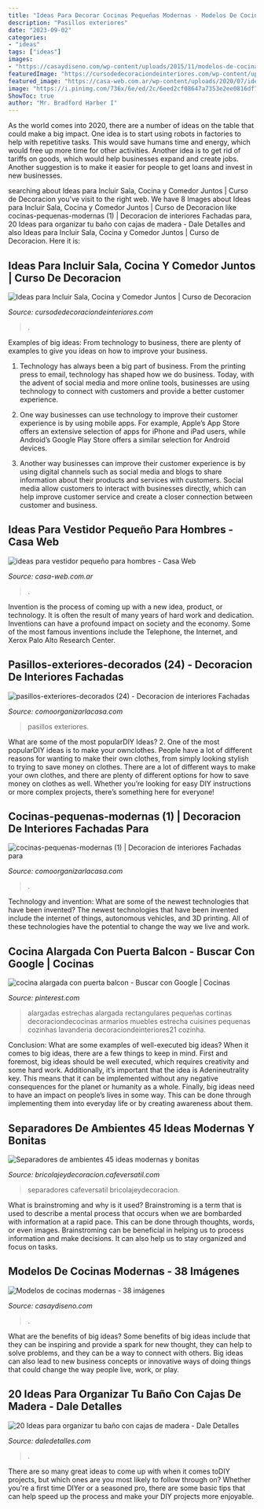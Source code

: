 ```yaml
---
title: "Ideas Para Decorar Cocinas Pequeñas Modernas - Modelos De Cocinas Modernas"
description: "Pasillos exteriores"
date: "2023-09-02"
categories:
- "ideas"
tags: ["ideas"]
images:
- "https://casaydiseno.com/wp-content/uploads/2015/11/modelos-de-cocinas-blancas.jpg"
featuredImage: "https://cursodedecoraciondeinteriores.com/wp-content/uploads/2017/10/Ideas-para-Incluir-Sala-Cocina-y-Comedor-Juntos-1.jpg"
featured_image: "https://casa-web.com.ar/wp-content/uploads/2020/07/ideas-para-vestidor-pequeño-para-hombres-450x600.jpg"
image: "https://i.pinimg.com/736x/6e/ed/2c/6eed2cf08647a7353e2ee0816df7231b.jpg"
ShowToc: true
author: "Mr. Bradford Harber I"
---
```



As the world comes into 2020, there are a number of ideas on the table that could make a big impact. One idea is to start using robots in factories to help with repetitive tasks. This would save humans time and energy, which would free up more time for other activities. Another idea is to get rid of tariffs on goods, which would help businesses expand and create jobs. Another suggestion is to make it easier for people to get loans and invest in new businesses.

	

		
searching about Ideas para Incluir Sala, Cocina y Comedor Juntos | Curso de Decoracion you've visit to the right web. We have 8 Images about Ideas para Incluir Sala, Cocina y Comedor Juntos | Curso de Decoracion like cocinas-pequenas-modernas (1) | Decoracion de interiores Fachadas para, 20 Ideas para organizar tu baño con cajas de madera - Dale Detalles and also Ideas para Incluir Sala, Cocina y Comedor Juntos | Curso de Decoracion. Here it is:
		
    
## Ideas Para Incluir Sala, Cocina Y Comedor Juntos | Curso De Decoracion

<img loading=lazy src="https://cursodedecoraciondeinteriores.com/wp-content/uploads/2017/10/Ideas-para-Incluir-Sala-Cocina-y-Comedor-Juntos-1.jpg" onerror="this.onerror=null;this.src='https://tse3.mm.bing.net/th?id=OIP.1zCOEp50ILokgKXaeyyTBgHaFi&amp;pid=15.1';" alt="Ideas para Incluir Sala, Cocina y Comedor Juntos | Curso de Decoracion">

_Source: cursodedecoraciondeinteriores.com_

>. 

	

Examples of big ideas: From technology to business, there are plenty of examples to give you ideas on how to improve your business.
1. Technology has always been a big part of business. From the printing press to email, technology has shaped how we do business. Today, with the advent of social media and more online tools, businesses are using technology to connect with customers and provide a better customer experience.
2. One way businesses can use technology to improve their customer experience is by using mobile apps. For example, Apple’s App Store offers an extensive selection of apps for iPhone and iPad users, while Android’s Google Play Store offers a similar selection for Android devices.

3. Another way businesses can improve their customer experience is by using digital channels such as social media and blogs to share information about their products and services with customers. Social media allow customers to interact with businesses directly, which can help improve customer service and create a closer connection between customer and business.


    
## Ideas Para Vestidor Pequeño Para Hombres - Casa Web

<img loading=lazy src="https://casa-web.com.ar/wp-content/uploads/2020/07/ideas-para-vestidor-pequeño-para-hombres-450x600.jpg" onerror="this.onerror=null;this.src='https://tse4.mm.bing.net/th?id=OIP.7Lp0vVKsJNmnMm4WFCuhdQAAAA&amp;pid=15.1';" alt="ideas para vestidor pequeño para hombres - Casa Web">

_Source: casa-web.com.ar_

>. 

	

Invention is the process of coming up with a new idea, product, or technology. It is often the result of many years of hard work and dedication. Inventions can have a profound impact on society and the economy. Some of the most famous inventions include the Telephone, the Internet, and Xerox Palo Alto Research Center.

    
## Pasillos-exteriores-decorados (24) - Decoracion De Interiores Fachadas

<img loading=lazy src="https://comoorganizarlacasa.com/wp-content/uploads/2017/08/pasillos-exteriores-decorados-24.jpg" onerror="this.onerror=null;this.src='https://tse4.mm.bing.net/th?id=OIP.A7QgneO5lxIqUl5ZR3eZowHaJ4&amp;pid=15.1';" alt="pasillos-exteriores-decorados (24) - Decoracion de interiores Fachadas">

_Source: comoorganizarlacasa.com_

>pasillos exteriores. 

	

What are some of the most popularDIY Ideas?
2. One of the most popularDIY ideas is to make your ownclothes. People have a lot of different reasons for wanting to make their own clothes, from simply looking stylish to trying to save money on clothes. There are a lot of different ways to make your own clothes, and there are plenty of different options for how to save money on clothes as well. Whether you’re looking for easy DIY instructions or more complex projects, there’s something here for everyone!

    
## Cocinas-pequenas-modernas (1) | Decoracion De Interiores Fachadas Para

<img loading=lazy src="http://comoorganizarlacasa.com/wp-content/uploads/2017/07/cocinas-pequenas-modernas-1.jpg" onerror="this.onerror=null;this.src='https://tse3.mm.bing.net/th?id=OIP.p_9tnzWG6fITbNqku7IgmAHaLI&amp;pid=15.1';" alt="cocinas-pequenas-modernas (1) | Decoracion de interiores Fachadas para">

_Source: comoorganizarlacasa.com_

>. 

	

Technology and invention: What are some of the newest technologies that have been invented?
The newest technologies that have been invented include the internet of things, autonomous vehicles, and 3D printing. All of these technologies have the potential to change the way we live and work.

    
## Cocina Alargada Con Puerta Balcon - Buscar Con Google | Cocinas

<img loading=lazy src="https://i.pinimg.com/736x/6e/ed/2c/6eed2cf08647a7353e2ee0816df7231b.jpg" onerror="this.onerror=null;this.src='https://tse3.mm.bing.net/th?id=OIP.HnQXN5HSX0Zu4_nniFuwtQHaJ4&amp;pid=15.1';" alt="cocina alargada con puerta balcon - Buscar con Google | Cocinas">

_Source: pinterest.com_

>alargadas estrechas alargada rectangulares pequeñas cortinas decoraciondecocinas armarios muebles estrecha cuisines pequenas cozinhas lavanderia decoraciondeinteriores21 cozinha. 

	

Conclusion: What are some examples of well-executed big ideas?
When it comes to big ideas, there are a few things to keep in mind. First and foremost, big ideas should be well executed, which requires creativity and some hard work. Additionally, it’s important that the idea is Adenineutrality key. This means that it can be implemented without any negative consequences for the planet or humanity as a whole. Finally, big ideas need to have an impact on people’s lives in some way. This can be done through implementing them into everyday life or by creating awareness about them.

    
## Separadores De Ambientes 45 Ideas Modernas Y Bonitas

<img loading=lazy src="http://bricolajeydecoracion.cafeversatil.com/wp-content/uploads/2016/08/033-9.jpg" onerror="this.onerror=null;this.src='https://tse3.mm.bing.net/th?id=OIP.gUo1R8yNECRkWOq3BcBByQHaLG&amp;pid=15.1';" alt="Separadores de ambientes 45 ideas modernas y bonitas">

_Source: bricolajeydecoracion.cafeversatil.com_

>separadores cafeversatil bricolajeydecoracion. 

	

What is brainstroming and why is it used?
Brainstroming is a term that is used to describe a mental process that occurs when we are bombarded with information at a rapid pace. This can be done through thoughts, words, or even images. Brainstroming can be beneficial in helping us to process information and make decisions. It can also help us to stay organized and focus on tasks.

    
## Modelos De Cocinas Modernas - 38 Imágenes

<img loading=lazy src="https://casaydiseno.com/wp-content/uploads/2015/11/modelos-de-cocinas-blancas.jpg" onerror="this.onerror=null;this.src='https://tse4.mm.bing.net/th?id=OIP.C_vXcrEuStlHHsaCoa7yMAHaFj&amp;pid=15.1';" alt="Modelos de cocinas modernas - 38 imágenes">

_Source: casaydiseno.com_

>. 

	

What are the benefits of big ideas?
Some benefits of big ideas include that they can be inspiring and provide a spark for new thought, they can help to solve problems, and they can be a way to connect with others. Big ideas can also lead to new business concepts or innovative ways of doing things that could change the way people live, work, or play.

    
## 20 Ideas Para Organizar Tu Baño Con Cajas De Madera - Dale Detalles

<img loading=lazy src="https://www.daledetalles.com/wp-content/uploads/2020/06/organiza-tu-baño-con-cajas-y-repisas-de-madera12.jpg" onerror="this.onerror=null;this.src='https://tse3.mm.bing.net/th?id=OIP.9iHoTBotRPLY_8Bq-OkmowHaHa&amp;pid=15.1';" alt="20 Ideas para organizar tu baño con cajas de madera - Dale Detalles">

_Source: daledetalles.com_

>. 

	

There are so many great ideas to come up with when it comes toDIY projects, but which ones are you most likely to follow through on? Whether you're a first time DIYer or a seasoned pro, there are some basic tips that can help speed up the process and make your DIY projects more enjoyable.

